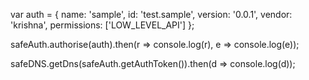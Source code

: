 var auth = {
  name: 'sample',
  id: 'test.sample',
  version: '0.0.1',
  vendor: 'krishna',
  permissions: ['LOW_LEVEL_API']
};

safeAuth.authorise(auth).then(r => console.log(r), e => console.log(e));

safeDNS.getDns(safeAuth.getAuthToken()).then(d => console.log(d));
